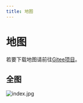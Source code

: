 ```yaml
---
title: 地图
---
```


# 地图

若要下载地图请前往[Gitee项目](https://gitee.com/scris/project-kube-maps)。

## 全图

![index.jpg](https://i.loli.net/2020/07/24/fJ28rG34h6ilCYp.jpg)
